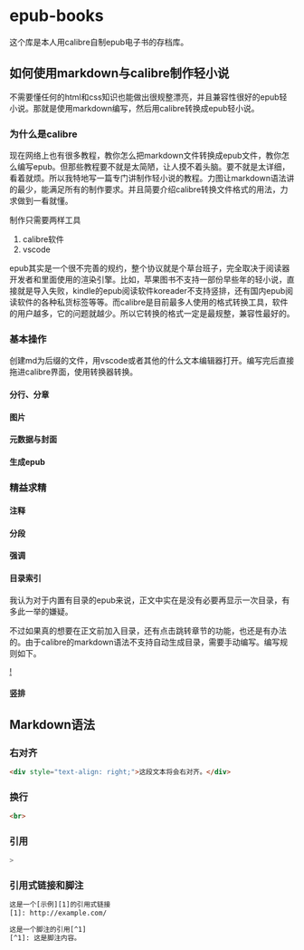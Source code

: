 # epub-books
 这个库是本人用calibre自制epub电子书的存档库。

## 如何使用markdown与calibre制作轻小说

不需要懂任何的html和css知识也能做出很规整漂亮，并且兼容性很好的epub轻小说。那就是使用markdown编写，然后用calibre转换成epub轻小说。

### 为什么是calibre
现在网络上也有很多教程，教你怎么把markdown文件转换成epub文件，教你怎么编写epub。但那些教程要不就是太简陋，让人摸不着头脑。要不就是太详细，看着就烦。所以我特地写一篇专门讲制作轻小说的教程。力图让markdown语法讲的最少，能满足所有的制作要求。并且简要介绍calibre转换文件格式的用法，力求做到一看就懂。

制作只需要两样工具
1. calibre软件
2. vscode

epub其实是一个很不完善的规约，整个协议就是个草台班子，完全取决于阅读器开发者和里面使用的渲染引擎。比如，苹果图书不支持一部份早些年的轻小说，直接就是导入失败，kindle的epub阅读软件koreader不支持竖排，还有国内epub阅读软件的各种私货标签等等。而calibre是目前最多人使用的格式转换工具，软件的用户越多，它的问题就越少。所以它转换的格式一定是最规整，兼容性最好的。

### 基本操作
创建md为后缀的文件，用vscode或者其他的什么文本编辑器打开。编写完后直接拖进calibre界面，使用转换器转换。

#### 分行、分章

#### 图片

#### 元数据与封面

#### 生成epub

### 精益求精

#### 注释

#### 分段

#### 强调

#### 目录索引
我认为对于内置有目录的epub来说，正文中实在是没有必要再显示一次目录，有多此一举的嫌疑。

不过如果真的想要在正文前加入目录，还有点击跳转章节的功能，也还是有办法的。由于calibre的markdown语法不支持自动生成目录，需要手动编写。编写规则如下。

[!](/imgs/README%2002.png)

#### 竖排

## Markdown语法

### 右对齐
``` html
<div style="text-align: right;">这段文本将会右对齐。</div>
```

### 换行
``` html
<br>
```

### 引用
``` sh
>
```

### 引用式链接和脚注
``` sh
这是一个[示例][1]的引用式链接
[1]: http://example.com/

这是一个脚注的引用[^1]
[^1]: 这是脚注内容。
```
